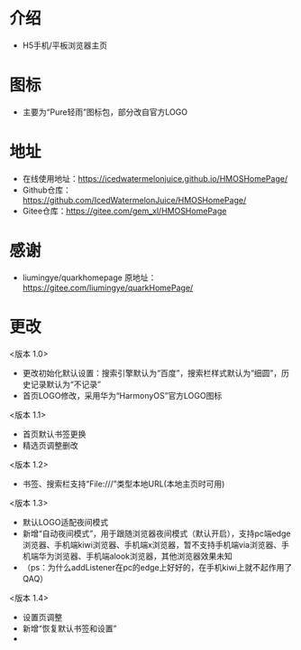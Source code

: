# 介绍
* H5手机/平板浏览器主页
# 图标
* 主要为“Pure轻雨”图标包，部分改自官方LOGO
# 地址
* 在线使用地址：https://icedwatermelonjuice.github.io/HMOSHomePage/
* Github仓库：https://github.com/IcedWatermelonJuice/HMOSHomePage/
* Gitee仓库：https://gitee.com/gem_xl/HMOSHomePage
# 感谢
* liumingye/quarkhomepage 原地址：https://gitee.com/liumingye/quarkHomePage/
# 更改
<版本 1.0>
* 更改初始化默认设置：搜索引擎默认为“百度”，搜索栏样式默认为“细圆”，历史记录默认为“不记录”
* 首页LOGO修改，采用华为“HarmonyOS”官方LOGO图标

<版本 1.1>
* 首页默认书签更换
* 精选页调整删改

<版本 1.2>
* 书签、搜索栏支持“File:///”类型本地URL(本地主页时可用)

<版本 1.3>
* 默认LOGO适配夜间模式
* 新增“自动夜间模式”，用于跟随浏览器夜间模式（默认开启），支持pc端edge浏览器、手机端kiwi浏览器、手机端x浏览器，暂不支持手机端via浏览器、手机端华为浏览器、手机端alook浏览器，其他浏览器效果未知
* （ps：为什么addListener在pc的edge上好好的，在手机kiwi上就不起作用了QAQ）

<版本 1.4>
* 设置页调整
* 新增“恢复默认书签和设置”
* 
